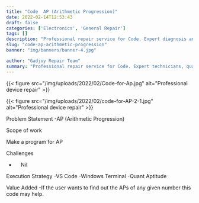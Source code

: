 ```yaml
---
title: "Code  AP (Arithmetic Progression)"
date: 2022-02-14T12:53:43
draft: false
categories: ['Electronics', 'General Repair']
tags: []
description: "Professional repair service for Code. Expert diagnosis and quality repairs in Bangalore."
slug: "code-ap-arithmetic-progression"
banner: "img/banners/banner-4.jpg"

author: "Gadjoy Repair Team"
summary: "Professional repair service for Code. Expert technicians, quality parts, warranty included."
---
```


{{< figure src="/img/uploads/2022/02/Code-for-Ap.jpg" alt="Professional device repair" >}}

{{< figure src="/img/uploads/2022/02/code-for-AP-2-1.jpg" alt="Professional device repair" >}}

Problem Statement -AP (Arithmetic Progression)

Scope of work

Make a program for AP

Challenges

- &nbsp;&nbsp;&nbsp; Nil

Execution Strategy -VS Code -Windows Terminal -Quant Aptitude

Value Added -If the user wants to find out the APs of any given number this code may help.